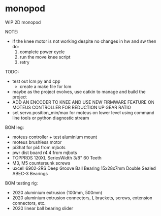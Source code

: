 # monopod
WIP 2D monopod

NOTE:
 - if the knee motor is not working despite no changes in hw and sw then do:
   1. complete power cycle
   2. run the move knee script
   3. retry

TODO:
- test out lcm py and cpp
    - create a make file for lcm
- maybe as the project evolves, use catkin to manage and build the project
- ADD AN ENCODER TO KNEE AND USE NEW FIRMWARE FEATURE ON MOTEUS CONTROLLER FOR REDUCTION UP GEAR RATIO
- set servo.position_min/max for moteus on lower level using command line tools or python diagnostic stream


BOM leg:
- moteus controller + test aluminium mount
- moteus brushless motor
- pi3hat for pi4 from mjbots
- pwr dist board r4.4 from mjbots
- TOPPROS 120XL SeriesWidth 3/8" 60 Teeth
- M3, M5 countersunk screws
- uxcell 6902-2RS Deep Groove Ball Bearing 15x28x7mm Double Sealed ABEC-3 Bearings

BOM testing rig:
- 2020 aluminium extrusion (100mm, 500mm)
- 2020 aluminium extrusion connectors, L brackets, screws, extension connectors, etc.
- 2020 linear ball bearing slider
